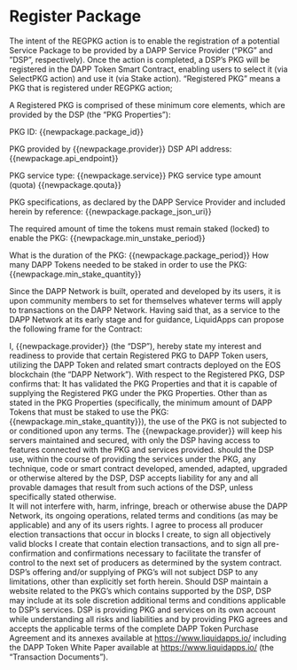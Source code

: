 # Register Package

The intent of the REGPKG action is to enable the registration of a potential Service Package to be provided by a DAPP Service Provider (“PKG” and ”DSP”, respectively).
Once the action is completed, a DSP’s PKG will be registered in the DAPP Token Smart Contract, enabling users to select it (via SelectPKG action) and use it (via Stake action).
“Registered PKG” means a PKG that is registered under REGPKG action;

A Registered PKG is comprised of these minimum core elements, which are provided by the DSP (the “PKG Properties”):

PKG ID: {{newpackage.package_id}}

PKG provided by {{newpackage.provider}}
DSP API address: {{newpackage.api_endpoint}}

PKG service type: {{newpackage.service}}
PKG service type amount (quota) {{newpackage.qouta}}

PKG specifications, as declared by the DAPP Service Provider and included herein by reference: {{newpackage.package_json_uri}}

The required amount of time the tokens must remain staked (locked) to enable the PKG: {{newpackage.min_unstake_period}}

What is the duration of the PKG: {{newpackage.package_period}}
How many DAPP Tokens needed to be staked in order to use the PKG: {{newpackage.min_stake_quantity}}

Since the DAPP Network is built, operated and developed by its users, it is upon community members to set for themselves whatever terms will apply to transactions on the DAPP Network. Having said that, as a service to the DAPP Network at its early stage and for guidance, LiquidApps can propose the following frame for the <REGPKG> Contract: 

I, {{newpackage.provider}} (the “DSP”), hereby state my interest and readiness to provide that certain Registered PKG to DAPP Token users, utilizing the DAPP Token and related smart contracts deployed on the EOS blockchain (the “DAPP Network”).
With respect to the Registered PKG, DSP confirms that:
It has validated the PKG Properties and that it is capable of supplying the Registered PKG under the PKG Properties.
Other than as stated in the PKG Properties (specifically, the minimum amount of DAPP Tokens that must be staked to use the PKG: {{newpackage.min_stake_quantity}}), the use of the PKG is not subjected to or conditioned upon any terms.
The {{newpackage.provider}} will keep his servers maintained and secured, with only the DSP having access to features connected with the PKG and services provided.
should the DSP use, within the course of providing the services under the PKG, any technique, code or smart contract developed, amended, adapted, upgraded or otherwise altered by the DSP, DSP accepts liability for any and all provable damages that result from such actions of the DSP, unless specifically stated otherwise.  
It will not interfere with, harm, infringe, breach or otherwise abuse the DAPP Network, its ongoing operations, related terms and conditions (as may be applicable) and any of its users rights.
I agree to process all producer election transactions that occur in blocks I create, to sign all objectively valid blocks I create that contain election transactions, and to sign all pre-confirmation and confirmations necessary to facilitate the transfer of control to the next set of producers as determined by the system contract.
DSP’s offering and/or supplying of PKG’s will not subject DSP to any limitations, other than explicitly set forth herein. 
Should DSP maintain a website related to the PKG’s which contains supported by the DSP, DSP may include at its sole discretion additional terms and conditions applicable to DSP’s services.
DSP is providing PKG and services on its own account while understanding all risks and liabilities and by providing PKG agrees and accepts the applicable terms of the complete DAPP Token Purchase Agreement and its annexes available at https://www.liquidapps.io/ including the DAPP Token White Paper available at https://www.liquidapps.io/ (the “Transaction Documents”).
